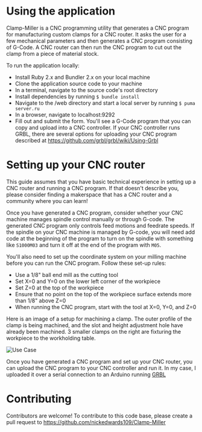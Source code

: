 # Using the application

Clamp-Miller is a CNC programming utility that generates a CNC program for manufacturing custom clamps for a CNC router. It asks the user for a few mechanical parameters and then generates a CNC program consisting of G-Code. A CNC router can then run the CNC program to cut out the clamp from a piece of material stock.

To run the application locally:
  - Install Ruby 2.x and Bundler 2.x on your local machine
  - Clone the application source code to your machine
  - In a terminal, navigate to the source code's root directory
  - Install dependencies by running `$ bundle install`
  - Navigate to the /web directory and start a local server by running `$ puma server.ru`
  - In a browser, navigate to localhost:9292
  - Fill out and submit the form. You'll see a G-Code program that you can copy and upload into a CNC controller. If your CNC controller runs GRBL, there are several options for uploading your CNC program described at https://github.com/grbl/grbl/wiki/Using-Grbl

# Setting up your CNC router
This guide assumes that you have basic technical experience in setting up a CNC router and running a CNC program. If that doesn't describe you, please consider finding a makerspace that has a CNC router and a community where you can learn!

Once you have generated a CNC program, consider whether your CNC machine manages spindle control manually or through G-code. The generated CNC program only controls feed motions and feedrate speeds. If the spindle on your CNC machine is managed by G-code, you will need add code at the beginning of the program to turn on the spindle with something like `S1000M03` and turn it off at the end of the program with `M05`.

You'll also need to set up the coordinate system on your milling machine before you can run the CNC program. Follow these set-up rules:
  - Use a 1/8" ball end mill as the cutting tool
  - Set X=0 and Y=0 on the lower left corner of the workpiece
  - Set Z=0 at the top of the workpiece
  - Ensure that no point on the top of the workpiece surface extends more than 1/8" above Z=0
  - When running the CNC program, start with the tool at X=0, Y=0, and Z=0

Here is an image of a setup for machining a clamp. The outer profile of the clamp is being machined, and the slot and height adjustment hole have already been machined. 3 smaller clamps on the right are fixturing the workpiece to the workholding table.

![Use Case](/img/Use-Case.png)

Once you have generated a CNC program and set up your CNC router, you can upload the CNC program to your CNC controller and run it. In my case, I uploaded it over a serial connection to an Arduino running [GRBL](https://github.com/grbl/grbl)

# Contributing

Contributors are welcome! To contribute to this code base, please create a pull request to https://github.com/nickedwards109/Clamp-Miller
